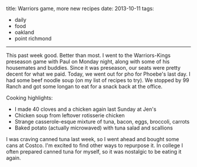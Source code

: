 title: Warriors game, more new recipes
date: 2013-10-11
tags:
- daily
- food
- oakland
- point richmond
---

This past week good. Better than most. I went to the Warriors-Kings preseason game with Paul on Monday night, along with some of his housemates and buddies. Since it was preseason, our seats were pretty decent for what we paid. Today, we went out for pho for Phoebe's last day. I had some beef noodle soup (on my list of recipes to try). We stopped by 99 Ranch and got some longan to eat for a snack back at the office.

Cooking highlights:

- I made 40 cloves and a chicken again last Sunday at Jen's
- Chicken soup from leftover rotisserie chicken
- Strange casserole-esque mixture of tuna, bacon, eggs, broccoli, carrots
- Baked potato (actually microwaved) with tuna salad and scallions

I was craving canned tuna last week, so I went ahead and bought some cans at Costco. I'm excited to find other ways to repurpose it. In college I often prepared canned tuna for myself, so it was nostalgic to be eating it again.
